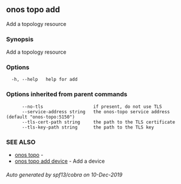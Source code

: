 ## onos topo add

Add a topology resource

### Synopsis

Add a topology resource

### Options

```
  -h, --help   help for add
```

### Options inherited from parent commands

```
      --no-tls                   if present, do not use TLS
      --service-address string   the onos-topo service address (default "onos-topo:5150")
      --tls-cert-path string     the path to the TLS certificate
      --tls-key-path string      the path to the TLS key
```

### SEE ALSO

* [onos topo](onos_topo.md)	 - 
* [onos topo add device](onos_topo_add_device.md)	 - Add a device

###### Auto generated by spf13/cobra on 10-Dec-2019
